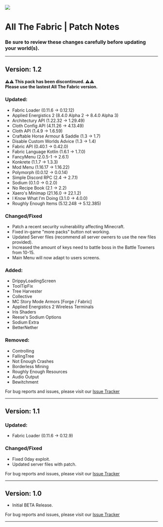 [![](https://www.bisecthosting.com/images/CF/All_The_Fabric/BH_ATFC_PromoCard.png)](https://bisecthosting.com/AMPZ?r=ATFB)

# All The Fabric | Patch Notes
### Be sure to review these changes carefully before updating your world(s).

---

## Version: 1.2

#### ⚠️⚠️ This pack has been discontinued. ⚠️⚠️<br>Please use the lastest All The Fabric version.

### Updated:
- Fabric Loader (0.11.6 → 0.12.12)
- Applied Energistics 2 (8.4.0 Alpha 2 → 8.4.0 Alpha 3)
- Architectury API (1.22.32 → 1.29.49)
- Cloth Config API (4.11.26 → 4.13.49)
- Cloth API (1.4.9 → 1.6.59)
- Craftable Horse Armour & Saddle (1.3 → 1.7)
- Disable Custom Worlds Advice (1.3 → 1.4)
- Fabric API (0.40.1 → 0.42.0)
- Fabric Language Kotlin (1.6.1 → 1.7.0)
- FancyMenu (2.0.5-1 → 2.6.1)
- Konkrete (1.1.7 → 1.3.3)
- Mod Menu (1.16.17 → 1.16.22)
- Polymorph (0.0.12 → 0.0.14)
- Simple Discord RPC (2.4 → 2.7.1)
- Sodium (0.1.0 → 0.2.0)
- No Recipe Book (2.1 → 2.2)
- Xaero's Minimap (21.16.0 → 22.1.2)
- I Know What I'm Doing (3.1.0 → 4.0.0)
- Roughly Enough Items (5.12.248 → 5.12.385)

### Changed/Fixed
- Patch a recent security vulnerability affecting Minecraft.
- Fixed in-game "more packs" button not working.
- Updated Server files (recommend all server owners to use the new files provided).
- Increased the amount of keys need to battle boss in the Battle Towners from 10-15.
- Main Menu will now adapt to users screens.

### Added:
- DrippyLoadingScreen
- ToolTipFix
- Tree Harvester
- Collective
- MC Story Mode Armors [Forge / Fabric]
- Applied Energistics 2 Wireless Terminals
- Iris Shaders
- Reese's Sodium Options
- Sodium Extra
- BetterNether

### Removed:
- Controlling
- FallingTree
- Not Enough Crashes
- Borderless Mining
- Roughly Enough Resources
- Audio Output
- Bewitchment

For bug reports and issues, please visit our [Issue Tracker](https://github.com/AMPZNetwork/All-The-Fabric)

---

## Version: 1.1

### Updated:
- Fabric Loader (0.11.6 → 0.12.9)

### Changed/Fixed
- Fixed 0day exploit.
- Updated server files with patch.

For bug reports and issues, please visit our [Issue Tracker](https://github.com/AMPZNetwork/All-The-Fabric)

---

## Version: 1.0

- Initial BETA Release.

For bug reports and issues, please visit our [Issue Tracker](https://github.com/AMPZNetwork/All-The-Fabric)

---
